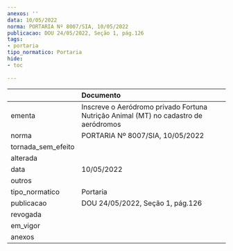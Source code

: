 ```yaml
---
anexos: ''
data: 10/05/2022
norma: PORTARIA Nº 8007/SIA, 10/05/2022
publicacao: DOU 24/05/2022, Seção 1, pág.126
tags:
- portaria
tipo_normatico: Portaria
hide: 
- toc 
 
---
```


|                    | Documento                                                                           |
|:-------------------|:------------------------------------------------------------------------------------|
| ementa             | Inscreve o Aeródromo privado Fortuna Nutrição Animal (MT) no cadastro de aeródromos |
| norma              | PORTARIA Nº 8007/SIA, 10/05/2022                                                    |
| tornada_sem_efeito |                                                                                     |
| alterada           |                                                                                     |
| data               | 10/05/2022                                                                          |
| outros             |                                                                                     |
| tipo_normatico     | Portaria                                                                            |
| publicacao         | DOU 24/05/2022, Seção 1, pág.126                                                    |
| revogada           |                                                                                     |
| em_vigor           |                                                                                     |
| anexos             |                                                                                     |